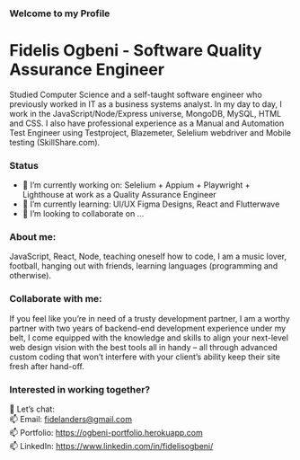 ### Welcome to my Profile

# Fidelis Ogbeni - Software Quality Assurance Engineer

Studied Computer Science and a self-taught software engineer who previously worked in IT as a business systems analyst. In my day to day, I work in the JavaScript/Node/Express universe, MongoDB, MySQL, HTML and CSS. I also have professional experience as a Manual and Automation Test Engineer using Testproject, Blazemeter, Selelium webdriver and Mobile testing (SkillShare.com).

### Status
- 🔭 I’m currently working on: Selelium + Appium + Playwright + Lighthouse at work as a Quality Assurance Engineer
- 🌱 I’m currently learning: UI/UX Figma Designs, React and Flutterwave
- 👯 I’m looking to collaborate on ...

### About me: 
JavaScript, React, Node, teaching oneself how to code, I am a music lover, football, hanging out with friends, learning languages (programming and otherwise).

### Collaborate with me:
If you feel like you’re in need of a trusty development partner, I am a worthy partner with two years of backend-end development experience under my belt, I come equipped with the knowledge and skills to align your next-level web design vision with the best tools all in handy – all through advanced custom coding that won’t interfere with your client’s ability keep their site fresh after hand-off.

### Interested in working together? 
💬 Let’s chat: <br>
📫 Email: fidelanders@gmail.com <br>
📫 Portfolio: https://ogbeni-portfolio.herokuapp.com<br>
📫 LinkedIn: https://www.linkedin.com/in/fidelisogbeni/
